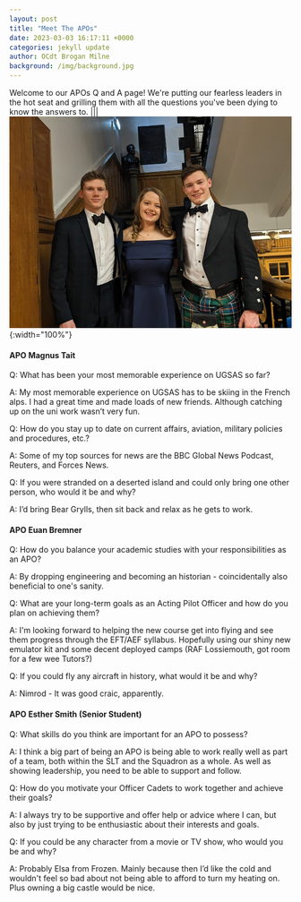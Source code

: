 ```yaml
---
layout: post
title: "Meet The APOs"
date: 2023-03-03 16:17:11 +0000
categories: jekyll update
author: OCdt Brogan Milne
background: /img/background.jpg
---
```


Welcome to our APOs Q and A page! We're putting our fearless leaders in the hot seat and grilling them with all the questions you've been dying to know the answers to. ||| ![APOs](/img/apos.jpg){:width="100%"}

#### APO Magnus Tait

Q: What has been your most memorable experience on UGSAS so far?

A: My most memorable experience on UGSAS has to be skiing in the French alps. I had a great time and made loads of new friends. Although catching up on the uni work wasn’t very fun.

Q: How do you stay up to date on current affairs, aviation, military policies and procedures, etc.?

A: Some of my top sources for news are the BBC Global News Podcast, Reuters, and Forces News.

Q: If you were stranded on a deserted island and could only bring one other person, who would it be and why?

A: I’d bring Bear Grylls, then sit back and relax as he gets to work.

#### APO Euan Bremner

Q: How do you balance your academic studies with your responsibilities as an APO?

A: By dropping engineering and becoming an historian - coincidentally also beneficial to one's sanity.

Q: What are your long-term goals as an Acting Pilot Officer and how do you plan on achieving them?

A: I'm looking forward to helping the new course get into flying and see them progress through the EFT/AEF syllabus. Hopefully using our shiny new emulator kit and some decent deployed camps (RAF Lossiemouth, got room for a few wee Tutors?)

Q: If you could fly any aircraft in history, what would it be and why?

A: Nimrod - It was good craic, apparently.

#### APO Esther Smith (Senior Student)

Q: What skills do you think are important for an APO to possess?

A: I think a big part of being an APO is being able to work really well as part of a team, both within the SLT and the Squadron as a whole. As well as showing leadership, you need to be able to support and follow.

Q: How do you motivate your Officer Cadets to work together and achieve their goals?

A: I always try to be supportive and offer help or advice where I can, but also by just trying to be enthusiastic about their interests and goals.

Q: If you could be any character from a movie or TV show, who would you be and why?

A: Probably Elsa from Frozen. Mainly because then I’d like the cold and wouldn't feel so bad about not being able to afford to turn my heating on. Plus owning a big castle would be nice.
